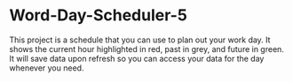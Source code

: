 # Word-Day-Scheduler-5
This project is a schedule that you can use to plan out your work day. It shows the current hour highlighted in red, past in grey, and future in green.
It will save data upon refresh so you can access your data for the day whenever you need.